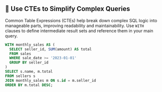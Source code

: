 ## 🔗 Use CTEs to Simplify Complex Queries
Common Table Expressions (CTEs) help break down complex SQL logic into manageable parts, improving readability and maintainability. Use `WITH` clauses to define intermediate result sets and reference them in your main query.

```sql
WITH monthly_sales AS (
  SELECT seller_id, SUM(amount) AS total
  FROM sales
  WHERE sale_date >= '2023-01-01'
  GROUP BY seller_id
)
SELECT s.name, m.total
FROM sellers s
JOIN monthly_sales m ON s.id = m.seller_id
ORDER BY m.total DESC;
```